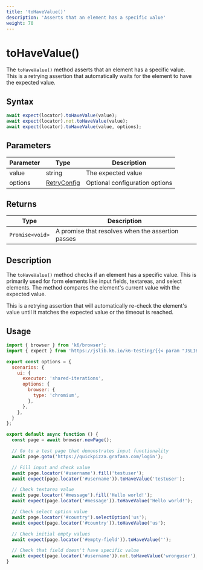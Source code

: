 ```yaml
---
title: 'toHaveValue()'
description: 'Asserts that an element has a specific value'
weight: 70
---
```


# toHaveValue()

The `toHaveValue()` method asserts that an element has a specific value. This is a retrying assertion that automatically waits for the element to have the expected value.

## Syntax

<!-- eslint-skip -->
<!-- md-k6:skip -->

```javascript
await expect(locator).toHaveValue(value);
await expect(locator).not.toHaveValue(value);
await expect(locator).toHaveValue(value, options);
```

## Parameters

| Parameter | Type                                                                                                                    | Description                    |
| --------- | ----------------------------------------------------------------------------------------------------------------------- | ------------------------------ |
| value     | string                                                                                                                  | The expected value             |
| options   | [RetryConfig](https://grafana.com/docs/k6/<K6_VERSION>/javascript-api/jslib/testing/retrying-assertions/retryconfig) | Optional configuration options |

## Returns

| Type            | Description                                       |
| --------------- | ------------------------------------------------- |
| `Promise<void>` | A promise that resolves when the assertion passes |

## Description

The `toHaveValue()` method checks if an element has a specific value. This is primarily used for form elements like input fields, textareas, and select elements. The method compares the element's current value with the expected value.

This is a retrying assertion that will automatically re-check the element's value until it matches the expected value or the timeout is reached.

## Usage

<!-- md-k6:skip -->

```javascript
import { browser } from 'k6/browser';
import { expect } from 'https://jslib.k6.io/k6-testing/{{< param "JSLIB_TESTING_VERSION" >}}/index.js';

export const options = {
  scenarios: {
    ui: {
      executor: 'shared-iterations',
      options: {
        browser: {
          type: 'chromium',
        },
      },
    },
  }
};

export default async function () {
  const page = await browser.newPage();

  // Go to a test page that demonstrates input functionality
  await page.goto('https://quickpizza.grafana.com/login');

  // Fill input and check value
  await page.locator('#username').fill('testuser');
  await expect(page.locator('#username')).toHaveValue('testuser');

  // Check textarea value
  await page.locator('#message').fill('Hello world!');
  await expect(page.locator('#message')).toHaveValue('Hello world!');

  // Check select option value
  await page.locator('#country').selectOption('us');
  await expect(page.locator('#country')).toHaveValue('us');

  // Check initial empty values
  await expect(page.locator('#empty-field')).toHaveValue('');

  // Check that field doesn't have specific value
  await expect(page.locator('#username')).not.toHaveValue('wronguser');
}
```

